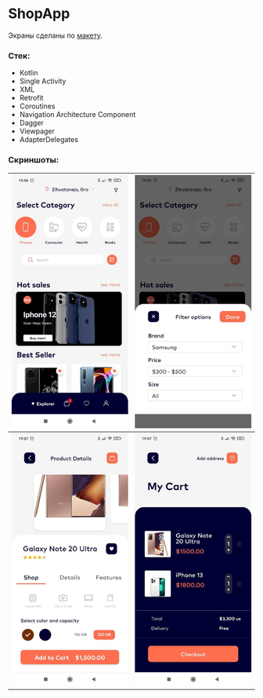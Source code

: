 # ShopApp

Экраны сделаны по [макету](https://www.figma.com/file/WyR08tUXEDWRaAu4NCYgPt/test4?node-id=0%3A1&t=rPCKkEDjJ2j3LP0X-0).

### Стек:
- Kotlin
- Single Activity
- XML
- Retrofit
- Coroutines
- Navigation Architecture Component
- Dagger
- Viewpager
- AdapterDelegates

### Скриншоты:
| ![Main](/screenshot/main_screen.jpg)| ![Filter](/screenshot/filter.jpg) |
| --------------------------------------- | --------------------------------------- |
| ![Detail](/screenshot/product_details_screen.jpg) | ![Cart](/screenshot/cart_screen.jpg)|